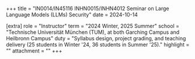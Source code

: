 +++
title = "IN0014/IN45116 INHN0015/INHN4012 Seminar on Large Language Models (LLMs) Security"
date = 2024-10-14

[extra]
role = "Instructor"
term = "2024 Winter, 2025 Summer"
school = "Technische Universität München (TUM), at both Garching Campus and Heilbronn Campus"
duty = "Syllabus design, project grading, and teaching delivery (25 students in Winter '24, 36 students in Summer '25)."
highlight = ""
attachment = ""
+++